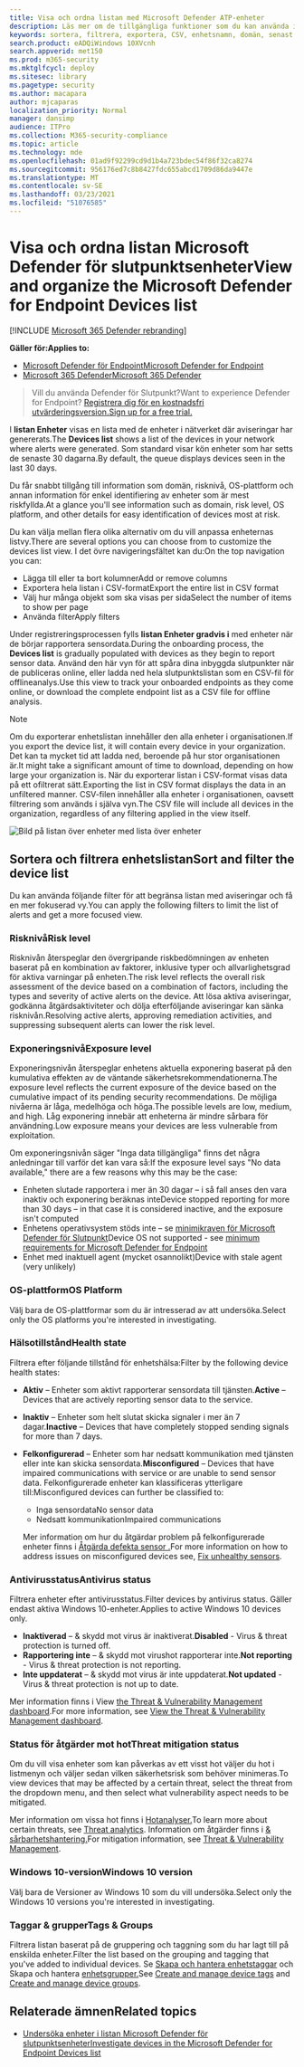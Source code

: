 ```yaml
---
title: Visa och ordna listan med Microsoft Defender ATP-enheter
description: Läs mer om de tillgängliga funktioner som du kan använda i listan Enheter, till exempel sortering, filtrering och export av listan för att förbättra undersökningar.
keywords: sortera, filtrera, exportera, CSV, enhetsnamn, domän, senast sedd, intern IP, hälsotillstånd, aktiva varningar, aktiv identifiering av skadlig kod, hotkategori, granska varningar, nätverk, anslutning, skadlig programvara, typ, lösenords stjäla, utpressningstrojan, sårbarhet, hot, allmän skadlig kod, oönskad programvara
search.product: eADQiWindows 10XVcnh
search.appverid: met150
ms.prod: m365-security
ms.mktglfcycl: deploy
ms.sitesec: library
ms.pagetype: security
ms.author: macapara
author: mjcaparas
localization_priority: Normal
manager: dansimp
audience: ITPro
ms.collection: M365-security-compliance
ms.topic: article
ms.technology: mde
ms.openlocfilehash: 01ad9f92299cd9d1b4a723bdec54f86f32ca8274
ms.sourcegitcommit: 956176ed7c8b8427fdc655abcd1709d86da9447e
ms.translationtype: MT
ms.contentlocale: sv-SE
ms.lasthandoff: 03/23/2021
ms.locfileid: "51076585"
---
```

# <a name="view-and-organize-the-microsoft-defender-for-endpoint-devices-list"></a><span data-ttu-id="48c28-104">Visa och ordna listan Microsoft Defender för slutpunktsenheter</span><span class="sxs-lookup"><span data-stu-id="48c28-104">View and organize the Microsoft Defender for Endpoint Devices list</span></span>

[!INCLUDE [Microsoft 365 Defender rebranding](../../includes/microsoft-defender.md)]


<span data-ttu-id="48c28-105">**Gäller för:**</span><span class="sxs-lookup"><span data-stu-id="48c28-105">**Applies to:**</span></span>
- [<span data-ttu-id="48c28-106">Microsoft Defender för Endpoint</span><span class="sxs-lookup"><span data-stu-id="48c28-106">Microsoft Defender for Endpoint</span></span>](https://go.microsoft.com/fwlink/p/?linkid=2146631)
- [<span data-ttu-id="48c28-107">Microsoft 365 Defender</span><span class="sxs-lookup"><span data-stu-id="48c28-107">Microsoft 365 Defender</span></span>](https://go.microsoft.com/fwlink/?linkid=2118804)

> <span data-ttu-id="48c28-108">Vill du använda Defender för Slutpunkt?</span><span class="sxs-lookup"><span data-stu-id="48c28-108">Want to experience Defender for Endpoint?</span></span> [<span data-ttu-id="48c28-109">Registrera dig för en kostnadsfri utvärderingsversion.</span><span class="sxs-lookup"><span data-stu-id="48c28-109">Sign up for a free trial.</span></span>](https://www.microsoft.com/microsoft-365/windows/microsoft-defender-atp?ocid=docs-wdatp-machinesview-abovefoldlink)


<span data-ttu-id="48c28-110">I **listan Enheter** visas en lista med de enheter i nätverket där aviseringar har genererats.</span><span class="sxs-lookup"><span data-stu-id="48c28-110">The **Devices list** shows a list of the devices in your network where alerts were generated.</span></span> <span data-ttu-id="48c28-111">Som standard visar kön enheter som har setts de senaste 30 dagarna.</span><span class="sxs-lookup"><span data-stu-id="48c28-111">By default, the queue displays devices seen in the last 30 days.</span></span>  

<span data-ttu-id="48c28-112">Du får snabbt tillgång till information som domän, risknivå, OS-plattform och annan information för enkel identifiering av enheter som är mest riskfyllda.</span><span class="sxs-lookup"><span data-stu-id="48c28-112">At a glance you'll see information such as domain, risk level, OS platform, and other details for easy identification of devices most at risk.</span></span>

<span data-ttu-id="48c28-113">Du kan välja mellan flera olika alternativ om du vill anpassa enheternas listvy.</span><span class="sxs-lookup"><span data-stu-id="48c28-113">There are several options you can choose from to customize the devices list view.</span></span> <span data-ttu-id="48c28-114">I det övre navigeringsfältet kan du:</span><span class="sxs-lookup"><span data-stu-id="48c28-114">On the top navigation you can:</span></span>

- <span data-ttu-id="48c28-115">Lägga till eller ta bort kolumner</span><span class="sxs-lookup"><span data-stu-id="48c28-115">Add or remove columns</span></span>
- <span data-ttu-id="48c28-116">Exportera hela listan i CSV-format</span><span class="sxs-lookup"><span data-stu-id="48c28-116">Export the entire list in CSV format</span></span>
- <span data-ttu-id="48c28-117">Välj hur många objekt som ska visas per sida</span><span class="sxs-lookup"><span data-stu-id="48c28-117">Select the number of items to show per page</span></span>
- <span data-ttu-id="48c28-118">Använda filter</span><span class="sxs-lookup"><span data-stu-id="48c28-118">Apply filters</span></span>

<span data-ttu-id="48c28-119">Under registreringsprocessen fylls **listan Enheter gradvis i** med enheter när de börjar rapportera sensordata.</span><span class="sxs-lookup"><span data-stu-id="48c28-119">During the onboarding process, the **Devices list** is gradually populated with devices as they begin to report sensor data.</span></span> <span data-ttu-id="48c28-120">Använd den här vyn för att spåra dina inbyggda slutpunkter när de publiceras online, eller ladda ned hela slutpunktslistan som en CSV-fil för offlineanalys.</span><span class="sxs-lookup"><span data-stu-id="48c28-120">Use this view to track your onboarded endpoints as they come online, or download the complete endpoint list as a CSV file for offline analysis.</span></span>

>[!NOTE]
> <span data-ttu-id="48c28-121">Om du exporterar enhetslistan innehåller den alla enheter i organisationen.</span><span class="sxs-lookup"><span data-stu-id="48c28-121">If you export the device list, it will contain every device in your organization.</span></span> <span data-ttu-id="48c28-122">Det kan ta mycket tid att ladda ned, beroende på hur stor organisationen är.</span><span class="sxs-lookup"><span data-stu-id="48c28-122">It might take a significant amount of time to download, depending on how large your organization is.</span></span> <span data-ttu-id="48c28-123">När du exporterar listan i CSV-format visas data på ett ofiltrerat sätt.</span><span class="sxs-lookup"><span data-stu-id="48c28-123">Exporting the list in CSV format displays the data in an unfiltered manner.</span></span> <span data-ttu-id="48c28-124">CSV-filen innehåller alla enheter i organisationen, oavsett filtrering som används i själva vyn.</span><span class="sxs-lookup"><span data-stu-id="48c28-124">The CSV file will include all devices in the organization, regardless of any filtering applied in the view itself.</span></span>

![Bild på listan över enheter med lista över enheter](images/device-list.png)

## <a name="sort-and-filter-the-device-list"></a><span data-ttu-id="48c28-126">Sortera och filtrera enhetslistan</span><span class="sxs-lookup"><span data-stu-id="48c28-126">Sort and filter the device list</span></span>

<span data-ttu-id="48c28-127">Du kan använda följande filter för att begränsa listan med aviseringar och få en mer fokuserad vy.</span><span class="sxs-lookup"><span data-stu-id="48c28-127">You can apply the following filters to limit the list of alerts and get a more focused view.</span></span>

### <a name="risk-level"></a><span data-ttu-id="48c28-128">Risknivå</span><span class="sxs-lookup"><span data-stu-id="48c28-128">Risk level</span></span>

<span data-ttu-id="48c28-129">Risknivån återspeglar den övergripande riskbedömningen av enheten baserat på en kombination av faktorer, inklusive typer och allvarlighetsgrad för aktiva varningar på enheten.</span><span class="sxs-lookup"><span data-stu-id="48c28-129">The risk level reflects the overall risk assessment of the device based on a combination of factors, including the types and severity of active alerts on the device.</span></span> <span data-ttu-id="48c28-130">Att lösa aktiva aviseringar, godkänna åtgärdsaktiviteter och dölja efterföljande aviseringar kan sänka risknivån.</span><span class="sxs-lookup"><span data-stu-id="48c28-130">Resolving active alerts, approving remediation activities, and suppressing subsequent alerts can lower the risk level.</span></span>

### <a name="exposure-level"></a><span data-ttu-id="48c28-131">Exponeringsnivå</span><span class="sxs-lookup"><span data-stu-id="48c28-131">Exposure level</span></span>

<span data-ttu-id="48c28-132">Exponeringsnivån återspeglar enhetens aktuella exponering baserat på den kumulativa effekten av de väntande säkerhetsrekommendationerna.</span><span class="sxs-lookup"><span data-stu-id="48c28-132">The exposure level reflects the current exposure of the device based on the cumulative impact of its pending security recommendations.</span></span> <span data-ttu-id="48c28-133">De möjliga nivåerna är låga, medelhöga och höga.</span><span class="sxs-lookup"><span data-stu-id="48c28-133">The possible levels are low, medium, and high.</span></span> <span data-ttu-id="48c28-134">Låg exponering innebär att enheterna är mindre sårbara för användning.</span><span class="sxs-lookup"><span data-stu-id="48c28-134">Low exposure means your devices are less vulnerable from exploitation.</span></span>

<span data-ttu-id="48c28-135">Om exponeringsnivån säger "Inga data tillgängliga" finns det några anledningar till varför det kan vara så:</span><span class="sxs-lookup"><span data-stu-id="48c28-135">If the exposure level says "No data available," there are a few reasons why this may be the case:</span></span>

- <span data-ttu-id="48c28-136">Enheten slutade rapportera i mer än 30 dagar – i så fall anses den vara inaktiv och exponering beräknas inte</span><span class="sxs-lookup"><span data-stu-id="48c28-136">Device stopped reporting for more than 30 days – in that case it is considered inactive, and the exposure isn't computed</span></span>
- <span data-ttu-id="48c28-137">Enhetens operativsystem stöds inte – se [minimikraven för Microsoft Defender för Slutpunkt](minimum-requirements.md)</span><span class="sxs-lookup"><span data-stu-id="48c28-137">Device OS not supported - see [minimum requirements for Microsoft Defender for Endpoint](minimum-requirements.md)</span></span>
- <span data-ttu-id="48c28-138">Enhet med inaktuell agent (mycket osannolikt)</span><span class="sxs-lookup"><span data-stu-id="48c28-138">Device with stale agent (very unlikely)</span></span>

### <a name="os-platform"></a><span data-ttu-id="48c28-139">OS-plattform</span><span class="sxs-lookup"><span data-stu-id="48c28-139">OS Platform</span></span>

<span data-ttu-id="48c28-140">Välj bara de OS-plattformar som du är intresserad av att undersöka.</span><span class="sxs-lookup"><span data-stu-id="48c28-140">Select only the OS platforms you're interested in investigating.</span></span>

### <a name="health-state"></a><span data-ttu-id="48c28-141">Hälsotillstånd</span><span class="sxs-lookup"><span data-stu-id="48c28-141">Health state</span></span>

<span data-ttu-id="48c28-142">Filtrera efter följande tillstånd för enhetshälsa:</span><span class="sxs-lookup"><span data-stu-id="48c28-142">Filter by the following device health states:</span></span>

- <span data-ttu-id="48c28-143">**Aktiv** – Enheter som aktivt rapporterar sensordata till tjänsten.</span><span class="sxs-lookup"><span data-stu-id="48c28-143">**Active** – Devices that are actively reporting sensor data to the service.</span></span>
- <span data-ttu-id="48c28-144">**Inaktiv** – Enheter som helt slutat skicka signaler i mer än 7 dagar.</span><span class="sxs-lookup"><span data-stu-id="48c28-144">**Inactive** – Devices that have completely stopped sending signals for more than 7 days.</span></span>
- <span data-ttu-id="48c28-145">**Felkonfigurerad** – Enheter som har nedsatt kommunikation med tjänsten eller inte kan skicka sensordata.</span><span class="sxs-lookup"><span data-stu-id="48c28-145">**Misconfigured** – Devices that have impaired communications with service or are unable to send sensor data.</span></span> <span data-ttu-id="48c28-146">Felkonfigurerade enheter kan klassificeras ytterligare till:</span><span class="sxs-lookup"><span data-stu-id="48c28-146">Misconfigured devices can further be classified to:</span></span>
  - <span data-ttu-id="48c28-147">Inga sensordata</span><span class="sxs-lookup"><span data-stu-id="48c28-147">No sensor data</span></span>
  - <span data-ttu-id="48c28-148">Nedsatt kommunikation</span><span class="sxs-lookup"><span data-stu-id="48c28-148">Impaired communications</span></span>

  <span data-ttu-id="48c28-149">Mer information om hur du åtgärdar problem på felkonfigurerade enheter finns i [Åtgärda defekta sensor .](fix-unhealthy-sensors.md)</span><span class="sxs-lookup"><span data-stu-id="48c28-149">For more information on how to address issues on misconfigured devices see, [Fix unhealthy sensors](fix-unhealthy-sensors.md).</span></span>

### <a name="antivirus-status"></a><span data-ttu-id="48c28-150">Antivirusstatus</span><span class="sxs-lookup"><span data-stu-id="48c28-150">Antivirus status</span></span>

<span data-ttu-id="48c28-151">Filtrera enheter efter antivirusstatus.</span><span class="sxs-lookup"><span data-stu-id="48c28-151">Filter devices by antivirus status.</span></span> <span data-ttu-id="48c28-152">Gäller endast aktiva Windows 10-enheter.</span><span class="sxs-lookup"><span data-stu-id="48c28-152">Applies to active Windows 10 devices only.</span></span>

- <span data-ttu-id="48c28-153">**Inaktiverad** – & skydd mot virus är inaktiverat.</span><span class="sxs-lookup"><span data-stu-id="48c28-153">**Disabled** - Virus & threat protection is turned off.</span></span>
- <span data-ttu-id="48c28-154">**Rapportering inte** – & skydd mot virushot rapporterar inte.</span><span class="sxs-lookup"><span data-stu-id="48c28-154">**Not reporting** - Virus & threat protection is not reporting.</span></span>
- <span data-ttu-id="48c28-155">**Inte uppdaterat** – & skydd mot virus är inte uppdaterat.</span><span class="sxs-lookup"><span data-stu-id="48c28-155">**Not updated** - Virus & threat protection is not up to date.</span></span>

<span data-ttu-id="48c28-156">Mer information finns i View [the Threat & Vulnerability Management dashboard](tvm-dashboard-insights.md).</span><span class="sxs-lookup"><span data-stu-id="48c28-156">For more information, see [View the Threat & Vulnerability Management dashboard](tvm-dashboard-insights.md).</span></span>

### <a name="threat-mitigation-status"></a><span data-ttu-id="48c28-157">Status för åtgärder mot hot</span><span class="sxs-lookup"><span data-stu-id="48c28-157">Threat mitigation status</span></span>

<span data-ttu-id="48c28-158">Om du vill visa enheter som kan påverkas av ett visst hot väljer du hot i listmenyn och väljer sedan vilken säkerhetsrisk som behöver minimeras.</span><span class="sxs-lookup"><span data-stu-id="48c28-158">To view devices that may be affected by a certain threat, select the threat from the dropdown menu, and then select what vulnerability aspect needs to be mitigated.</span></span>

<span data-ttu-id="48c28-159">Mer information om vissa hot finns i [Hotanalyser.](threat-analytics.md)</span><span class="sxs-lookup"><span data-stu-id="48c28-159">To learn more about certain threats, see [Threat analytics](threat-analytics.md).</span></span> <span data-ttu-id="48c28-160">Information om åtgärder finns i [& sårbarhetshantering.](next-gen-threat-and-vuln-mgt.md)</span><span class="sxs-lookup"><span data-stu-id="48c28-160">For mitigation information, see [Threat & Vulnerability Management](next-gen-threat-and-vuln-mgt.md).</span></span>

### <a name="windows-10-version"></a><span data-ttu-id="48c28-161">Windows 10-version</span><span class="sxs-lookup"><span data-stu-id="48c28-161">Windows 10 version</span></span>

<span data-ttu-id="48c28-162">Välj bara de Versioner av Windows 10 som du vill undersöka.</span><span class="sxs-lookup"><span data-stu-id="48c28-162">Select only the Windows 10 versions you're interested in investigating.</span></span>

### <a name="tags--groups"></a><span data-ttu-id="48c28-163">Taggar & grupper</span><span class="sxs-lookup"><span data-stu-id="48c28-163">Tags & Groups</span></span>

<span data-ttu-id="48c28-164">Filtrera listan baserat på de gruppering och taggning som du har lagt till på enskilda enheter.</span><span class="sxs-lookup"><span data-stu-id="48c28-164">Filter the list based on the grouping and tagging that you've added to individual devices.</span></span> <span data-ttu-id="48c28-165">Se [Skapa och hantera enhetstaggar](machine-tags.md) och Skapa och hantera [enhetsgrupper.](machine-groups.md)</span><span class="sxs-lookup"><span data-stu-id="48c28-165">See [Create and manage device tags](machine-tags.md) and [Create and manage device groups](machine-groups.md).</span></span>

## <a name="related-topics"></a><span data-ttu-id="48c28-166">Relaterade ämnen</span><span class="sxs-lookup"><span data-stu-id="48c28-166">Related topics</span></span>

- [<span data-ttu-id="48c28-167">Undersöka enheter i listan Microsoft Defender för slutpunktsenheter</span><span class="sxs-lookup"><span data-stu-id="48c28-167">Investigate devices in the Microsoft Defender for Endpoint Devices list</span></span>](investigate-machines.md)
